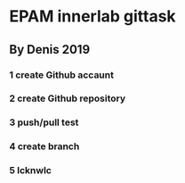 # EPAM innerlab gittask

## By Denis 2019

### 1 create Github accaunt
### 2 create Github repository
### 3 push/pull test
### 4 create branch
### 5 lcknwlc 
